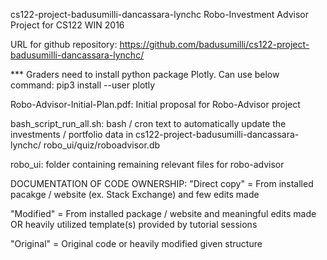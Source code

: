 cs122-project-badusumilli-dancassara-lynchc
Robo-Investment Advisor Project for CS122 WIN 2016

URL for github repository: 
https://github.com/badusumilli/cs122-project-badusumilli-dancassara-lynchc/

*** Graders need to install python package Plotly. Can use below command: 
pip3 install --user plotly



Robo-Advisor-Initial-Plan.pdf: Initial proposal for Robo-Advisor project

bash_script_run_all.sh: bash / cron text to automatically update the 
investments / portfolio data in cs122-project-badusumilli-dancassara-lynchc/
robo_ui/quiz/roboadvisor.db

robo_ui: folder containing remaining relevant files for robo-advisor





DOCUMENTATION OF CODE OWNERSHIP: 
"Direct copy" = From installed pacakge / website (ex. Stack Exchange) and
	few edits made

"Modified" = From installed package / website and meaningful edits made OR 
	heavily utilized template(s) provided by tutorial sessions

"Original" = Original code or heavily modified given structure